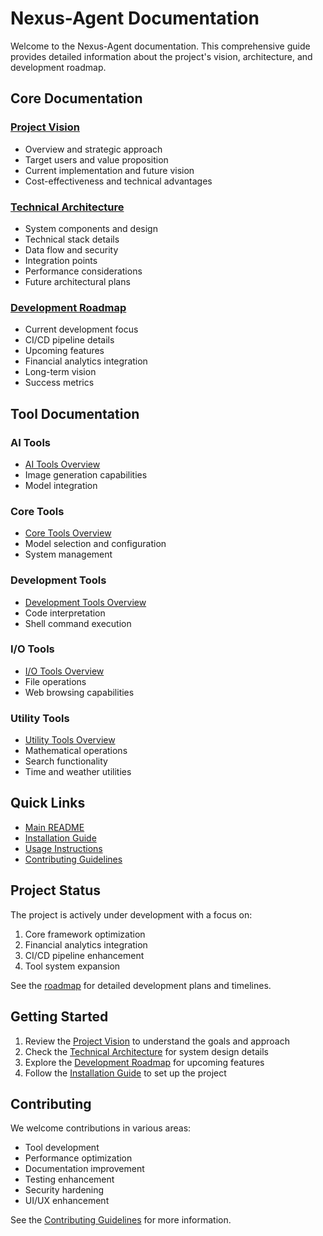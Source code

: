 # Nexus-Agent Documentation

Welcome to the Nexus-Agent documentation. This comprehensive guide provides detailed information about the project's vision, architecture, and development roadmap.

## Core Documentation

### [Project Vision](project_vision.md)
- Overview and strategic approach
- Target users and value proposition
- Current implementation and future vision
- Cost-effectiveness and technical advantages

### [Technical Architecture](architecture.md)
- System components and design
- Technical stack details
- Data flow and security
- Integration points
- Performance considerations
- Future architectural plans

### [Development Roadmap](roadmap.md)
- Current development focus
- CI/CD pipeline details
- Upcoming features
- Financial analytics integration
- Long-term vision
- Success metrics

## Tool Documentation

### AI Tools
- [AI Tools Overview](../src/nexus_agent/tools/ai/README.md)
- Image generation capabilities
- Model integration

### Core Tools
- [Core Tools Overview](../src/nexus_agent/tools/core/README.md)
- Model selection and configuration
- System management

### Development Tools
- [Development Tools Overview](../src/nexus_agent/tools/dev/README.md)
- Code interpretation
- Shell command execution

### I/O Tools
- [I/O Tools Overview](../src/nexus_agent/tools/io/README.md)
- File operations
- Web browsing capabilities

### Utility Tools
- [Utility Tools Overview](../src/nexus_agent/tools/utils/README.md)
- Mathematical operations
- Search functionality
- Time and weather utilities

## Quick Links

- [Main README](../README.md)
- [Installation Guide](../README.md#installation)
- [Usage Instructions](../README.md#usage)
- [Contributing Guidelines](../README.md#contributing)

## Project Status

The project is actively under development with a focus on:
1. Core framework optimization
2. Financial analytics integration
3. CI/CD pipeline enhancement
4. Tool system expansion

See the [roadmap](roadmap.md) for detailed development plans and timelines.

## Getting Started

1. Review the [Project Vision](project_vision.md) to understand the goals and approach
2. Check the [Technical Architecture](architecture.md) for system design details
3. Explore the [Development Roadmap](roadmap.md) for upcoming features
4. Follow the [Installation Guide](../README.md#installation) to set up the project

## Contributing

We welcome contributions in various areas:
- Tool development
- Performance optimization
- Documentation improvement
- Testing enhancement
- Security hardening
- UI/UX enhancement

See the [Contributing Guidelines](../README.md#contributing) for more information.
